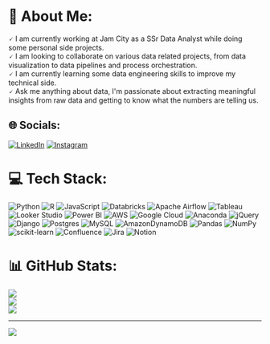 # 💫 About Me:
🗸 I am currently working at Jam City as a SSr Data Analyst while doing some personal side projects.<br> 🗸 I am looking to collaborate on various data related projects, from data visualization to data pipelines and process orchestration.<br> 🗸 I am currently learning some data engineering skills to improve my technical side.<br> 🗸 Ask me anything about data, I'm passionate about extracting meaningful insights from raw data and getting to know what the numbers are telling us.


## 🌐 Socials:
[![LinkedIn](https://img.shields.io/badge/LinkedIn-%230077B5.svg?logo=linkedin&logoColor=white)](https://linkedin.com/in/juan-brekes-gregoris) [![Instagram](https://img.shields.io/badge/Instagram-%23E4405F.svg?logo=Instagram&logoColor=white)](https://instagram.com/juan_gregoris) 

# 💻 Tech Stack:
![Python](https://img.shields.io/badge/python-3670A0?style=flat&logo=python&logoColor=ffdd54) ![R](https://img.shields.io/badge/r-%23276DC3.svg?style=flat&logo=r&logoColor=white) ![JavaScript](https://img.shields.io/badge/javascript-%23323330.svg?style=flat&logo=javascript&logoColor=%23F7DF1E) ![Databricks](https://img.shields.io/badge/Databricks-%23000000.svg?style=flat&logo=databricks&logoColor=white&color=red) ![Apache Airflow](https://img.shields.io/badge/Apache%20Airflow-017CEE?style=flat&logo=Apache%20Airflow&logoColor=white) ![Tableau](https://img.shields.io/badge/Tableau-%23000000.svg?style=flat&logo=tableau&logoColor=white&color=blue) ![Looker Studio](https://img.shields.io/badge/Looker_Studio-%23000000.svg?style=flat&logo=looker&color=lightgrey) ![Power BI](https://img.shields.io/badge/Power_BI-%23000000.svg?style=flat&logo=powerbi&logoColor=yellow&color=black) ![AWS](https://img.shields.io/badge/AWS-%23FF9900.svg?style=flat&logo=amazon-aws&logoColor=white) ![Google Cloud](https://img.shields.io/badge/Google%20Cloud-%234285F4.svg?style=flat&logo=google-cloud&logoColor=white) ![Anaconda](https://img.shields.io/badge/Anaconda-%2344A833.svg?style=flat&logo=anaconda&logoColor=white) ![jQuery](https://img.shields.io/badge/jquery-%230769AD.svg?style=flat&logo=jquery&logoColor=white) ![Django](https://img.shields.io/badge/django-%23092E20.svg?style=flat&logo=django&logoColor=white) ![Postgres](https://img.shields.io/badge/postgres-%23316192.svg?style=flat&logo=postgresql&logoColor=white) ![MySQL](https://img.shields.io/badge/mysql-%2300f.svg?style=flat&logo=mysql&logoColor=white) ![AmazonDynamoDB](https://img.shields.io/badge/Amazon%20DynamoDB-4053D6?style=flat&logo=Amazon%20DynamoDB&logoColor=white) ![Pandas](https://img.shields.io/badge/pandas-%23150458.svg?style=flat&logo=pandas&logoColor=white) ![NumPy](https://img.shields.io/badge/numpy-%23013243.svg?style=flat&logo=numpy&logoColor=white) ![scikit-learn](https://img.shields.io/badge/scikit--learn-%23F7931E.svg?style=flat&logo=scikit-learn&logoColor=white) ![Confluence](https://img.shields.io/badge/confluence-%23172BF4.svg?style=flat&logo=confluence&logoColor=white) ![Jira](https://img.shields.io/badge/jira-%230A0FFF.svg?style=flat&logo=jira&logoColor=white) ![Notion](https://img.shields.io/badge/Notion-%23000000.svg?style=flat&logo=notion&logoColor=white)
# 📊 GitHub Stats:
![](https://github-readme-stats.vercel.app/api?username=jbrekes&theme=nightowl&hide_border=false&include_all_commits=false&count_private=false)<br/>
![](https://github-readme-streak-stats.herokuapp.com/?user=jbrekes&theme=nightowl&hide_border=false)<br/>
![](https://github-readme-stats.vercel.app/api/top-langs/?username=jbrekes&theme=nightowl&hide_border=false&include_all_commits=false&count_private=false&layout=compact)

---
[![](https://visitcount.itsvg.in/api?id=jbrekes&icon=0&color=0)](https://visitcount.itsvg.in)

<!-- Proudly created with GPRM ( https://gprm.itsvg.in ) -->

<!--
**jbrekes/jbrekes** is a ✨ _special_ ✨ repository because its `README.md` (this file) appears on your GitHub profile.
